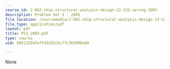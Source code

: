 ```yaml
---
course_id: 2-082-ship-structural-analysis-design-13-122-spring-2003
description: Problem Set 3 - 2003
file_location: /coursemedia/2-082-ship-structural-analysis-design-13-122-spring-2003/0851155bfeffd32b2cbc77c36399beb0_PS3_2003.pdf
file_type: application/pdf
layout: pdf
title: PS3_2003.pdf
type: course
uid: 0851155bfeffd32b2cbc77c36399beb0

---
```

None